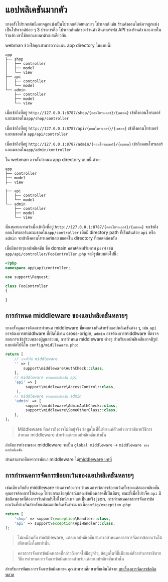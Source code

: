 # แอปพลิเคชันมากตัว
บางครั้งโปรเจกต์หนึ่งอาจถูกแบ่งเป็นโปรเจกต์ย่อยหลายๆ โปรเจกต์ เช่น ร้านค้าออนไลน์อาจถูกแบ่งเป็นโปรเจกต์ย่อย ๆ 3 ประการคือ โปรเจกต์หลักของร้านค้า อินเทอร์เฟซ API ของร้านค้า และภายในร้านค้า เขาใช้ออกแบบดาต้าเบสเดียวกัน

webman ช่วยให้คุณสามารถวางแผน app directory ในแบบนี้:
```plaintext
app
├── shop
│   ├── controller
│   ├── model
│   └── view
├── api
│   ├── controller
│   └── model
└── admin
    ├── controller
    ├── model
    └── view
```
เมื่อเข้าถึงที่อยู่ `http://127.0.0.1:8787/shop/{คอนโทรลเลอร์}/{เมธอด}` เข้าถึงคอนโทรเลอร์และเมธอดใน`app/shop/controller` 

เมื่อเข้าถึงที่อยู่ `http://127.0.0.1:8787/api/{คอนโทรลเลอร์}/{เมธอด}` เข้าถึงคอนโทรเลอร์และเมธอดใน `app/api/controller`

เมื่อเข้าถึงที่อยู่ `http://127.0.0.1:8787/admin/{คอนโทรลเลอร์}/{เมธอด}` เข้าถึงคอนโทรเลอร์และเมธอดใน`app/admin/controller`

ใน webman อาจตั้งกำหนด app directory แบบนี้ ด้วย:
```plaintext
app
├── controller
├── model
├── view

├── api
│   ├── controller
│   └── model
└── admin
    ├── controller
    ├── model
    └── view
```
นั่นหมายความว่าเมื่อเข้าถึงที่อยู่ `http://127.0.0.1:8787/{คอนโทรลเลอร์}/{เมธอด}` จะเข้าถึงคอนโทรเลอร์และเมธอดใน`app/controller` เมื่อมี directory path ที่เริ่มต้นด้วย `api` หรือ `admin` จะเข้าถึงคอนโทรเลอร์และเมธอดใน directory ที่สอดคล้องกับ 

เมื่อมีหลายๆแอปพลิเคชัน ชื่อ domain คลาสต้องปรับตาม `psr4` เช่น `app/api/controller/FooController.php` จะมีรูปแบบต่อไปนี้:
```php
<?php
namespace app\api\controller;

use support\Request;

class FooController
{
    
}

```

## การกำหนด middleware ของแอปพลิเคชันหลายๆ
บางครั้งคุณอาจต้องการกำหนด middleware ที่แตกต่างกันสำหรับแอปพลิเคชันต่าง ๆ, เช่น `api` อาจต้องการmiddlware ที่เปิดใช้งาน cross-origin, `admin` อาจต้องการmiddlware ที่ตรวจสอบการเข้าสู่ระบบของผู้ดูแลระบบ, การกำหนด middleware ต่างๆ สำหรับแอปพลิเคชันอาจมีรูปแบบต่อไปนี้ใน `config/midlleware.php`:

```php
return [
    // บนทั่วไป middleware
    '' => [
        support\middleware\AuthCheck::class,
    ],
    // middleware ของแอปพลิเคชัน api
    'api' => [
         support\middleware\AccessControl::class,
     ],
    // middleware ของแอปพลิเคชัน admin
    'admin' => [
         support\middleware\AdminAuthCheck::class,
         support\middleware\SomeOtherClass::class,
    ],
];
```
> Middleware ที่กล่าวถึงอาจไม่มีอยู่จริง ข้อมูลในที่นี้เพียงแค่ตัวอย่างการอธิบายวิธีการกำหนด middleware สำหรับแต่ละแอปพลิเคชันเท่านั้น

ลำดับการทำงานของ middleware จะเป็น `global middleware` -> `middleware ของแอปพลิเคชัน`

ท่านสามารถศึกษาการพัธนา middleware ได้[middleware บทที่](middleware.md)

## การกำหนดการจัดการข้อยกเว้นของแอปพลิเคชันหลายๆ
เช่นเดียวกับกับ middleware ท่านอาจต้องการกำหนดการจัดการข้อยกเว้นทั้งของแต่ละอะพลิเคชัน คุณอาจต้องการให้`shop` โปรแกรมเชิงอุปกรณ์แสดงข้อผิดพลาดที่เป็นมิตร; ขณะที่เมื่อโปรเจ็ค `api` มีข้อผิดพลาดที่ต้องการรับค่ากลับไม่ใช่หน้าเพจ แต่เป็นสตริง json. การกำหนดคลาสการจัดการข้อยกเว้นที่ต่างกันสำหรับแต่ละแอปพลิเคชันประมาณนี้`config/exception.php`:
```php
return [
    'shop' => support\exception\Handler::class,
    'api' => support\exception\ApiHandler::class,
];
```
> ไม่เหมือนกับ middleware, แต่ละแอปพลิเคชันสามารถกำหนดคลาสการจัดการข้อยกเว้นได้เพียงหนึ่งโดยเท่านั้น

> คลาสการจัดการข้อผิดพลาดที่กล่าวถึงอาจไม่มีอยู่จริง, ข้อมูลในที่นี้เพียงแค่ตัวอย่างการอธิบายวิธีการกำหนดการจัดการข้อผิดพลาดสำหรับแต่ละแอปพลิเคชันเท่านั้น

สำหรับการพัฒนาการจัดการข้อผิดพลาด คุณสามารถศึกษาเพิ่มเติมได้จาก [บทเรื่องการจัดการข้อผิดพลาด](exception.md)
